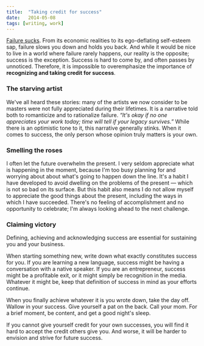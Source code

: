 ```yaml
---
title:  "Taking credit for success"
date:   2014-05-08
tags: [writing, work]
---
```

[Failure sucks](/writing/what-happens-when-things-go-wrong).  From its economic realities to its ego-deflating self-esteem sap, failure slows you down and holds you back. And while it would be nice to live in a world where failure rarely happens, our reality is the opposite; success is the exception. Success is hard to come by, and often passes by unnoticed. Therefore, it is impossible to overemphasize the importance of __recognizing and taking credit for success__.

### The starving artist

We've all heard these stories: many of the artists we now consider to be masters were not fully appreciated during their lifetimes. It is a narrative told both to romanticize and to rationalize failure. *“It's okay if no one appreciates your work today; time will tell if your legacy survives.”* While there is an optimistic tone to it, this narrative generally stinks. When it comes to success, the only person whose opinion truly matters is your own.

### Smelling the roses

I often let the future overwhelm the present. I very seldom appreciate what is happening in the moment, because I'm too busy planning for and worrying about about what's going to happen down the line. It's a habit I have developed to avoid dwelling on the problems of the present — which is not so bad on its surface. But this habit also means I do not allow myself to appreciate the good things about the present, including the ways in which I have succeeded. There's no feeling of accomplishment and no opportunity to celebrate; I'm always looking ahead to the next challenge.


### Claiming victory

Defining, achieving and acknowledging success are essential for sustaining you and your business.

When starting something new, write down what exactly constitutes success for you. If you are learning a new language, success might be having a conversation with a native speaker. If you are an entrepreneur, success might be a profitable exit, or it might simply be recognition in the media. Whatever it might be, keep that definition of success in mind as your efforts continue.

When you finally achieve whatever it is you wrote down, take the day off. Wallow in your success. Give yourself a pat on the back. Call your mom. For a brief moment, be content, and get a good night's sleep.

If you cannot give yourself credit for your own successes, you will find it hard to accept the credit others give you. And worse, it will be harder to envision and strive for future success.